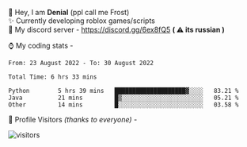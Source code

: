 🤚 Hey, I am **Denial** (ppl call me Frost)  
✨ Currently developing roblox games/scripts  
💎  My discord server - https://discord.gg/6ex8fQ5 **( ⚠ its russian )**  

⌚ My coding stats -

<!--START_SECTION:waka-->

```text
From: 23 August 2022 - To: 30 August 2022

Total Time: 6 hrs 33 mins

Python        5 hrs 39 mins   ████████████████████▓░░░░   83.21 %
Java          21 mins         █▒░░░░░░░░░░░░░░░░░░░░░░░   05.21 %
Other         14 mins         █░░░░░░░░░░░░░░░░░░░░░░░░   03.58 %
```

<!--END_SECTION:waka-->

🧥 Profile Visitors *(thanks to everyone)* -  
  
![visitors](https://visitor-badge.glitch.me/badge?page_id=FrostX-Official.FrostX-Official)
